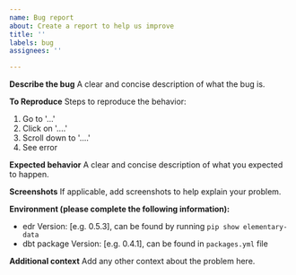 ```yaml
---
name: Bug report
about: Create a report to help us improve
title: ''
labels: bug
assignees: ''

---
```


**Describe the bug**
A clear and concise description of what the bug is.

**To Reproduce**
Steps to reproduce the behavior:
1. Go to '...'
2. Click on '....'
3. Scroll down to '....'
4. See error

**Expected behavior**
A clear and concise description of what you expected to happen.

**Screenshots**
If applicable, add screenshots to help explain your problem.

**Environment (please complete the following information):**
 - edr Version: [e.g. 0.5.3], can be found by running `pip show elementary-data`
 - dbt package Version: [e.g. 0.4.1], can be found in `packages.yml` file

**Additional context**
Add any other context about the problem here.
